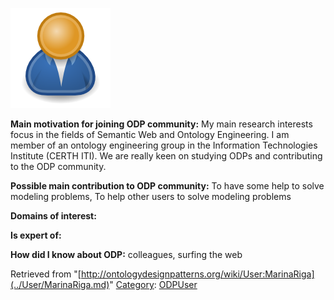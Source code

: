 [![Image:ODPUser.png](../images/a/a6/ODPUser.png)](../Image/ODPUser.png.md "Image:ODPUser.png")




  





__Main motivation for joining ODP community:__ My main research interests focus in the fields of Semantic Web and Ontology Engineering. I am member of an ontology engineering group in the Information Technologies Institute (CERTH ITI). We are really keen on studying ODPs and contributing to the ODP community.


__Possible main contribution to ODP community:__ To have some help to solve modeling problems, To help other users to solve modeling problems


__Domains of interest:__


  



__Is expert of:__


  

__How did I know about ODP:__ colleagues, surfing the web






Retrieved from "[http://ontologydesignpatterns.org/wiki/User:MarinaRiga](../User/MarinaRiga.md)"
 [Category](http://ontologydesignpatterns.org/wiki/Special:Categories "Special:Categories"): [ODPUser](../Category/ODPUser.md "Category:ODPUser")